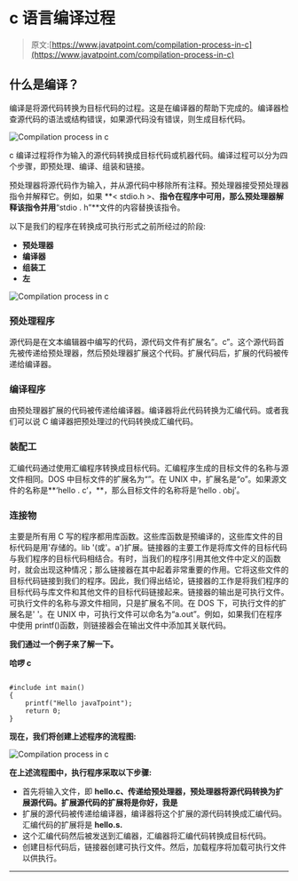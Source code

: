 # c 语言编译过程

> 原文:[https://www.javatpoint.com/compilation-process-in-c](https://www.javatpoint.com/compilation-process-in-c)

## 什么是编译？

编译是将源代码转换为目标代码的过程。这是在编译器的帮助下完成的。编译器检查源代码的语法或结构错误，如果源代码没有错误，则生成目标代码。

![Compilation process in c](../Images/d8862b20a4d7aab871b983e6d7bd36cc.png)

c 编译过程将作为输入的源代码转换成目标代码或机器代码。编译过程可以分为四个步骤，即预处理、编译、组装和链接。

预处理器将源代码作为输入，并从源代码中移除所有注释。预处理器接受预处理器指令并解释它。例如，如果 **< stdio.h >、**指令在程序中可用，那么预处理器解释该指令并用**“stdio . h”**文件的内容替换该指令。

以下是我们的程序在转换成可执行形式之前所经过的阶段:

*   **预处理器**
*   **编译器**
*   **组装工**
*   **左**

![Compilation process in c](../Images/07a5cf90aa891b71a057fa5987c3669c.png)

### 预处理程序

源代码是在文本编辑器中编写的代码，源代码文件有扩展名”。c”。这个源代码首先被传递给预处理器，然后预处理器扩展这个代码。扩展代码后，扩展的代码被传递给编译器。

### 编译程序

由预处理器扩展的代码被传递给编译器。编译器将此代码转换为汇编代码。或者我们可以说 C 编译器把预处理过的代码转换成汇编代码。

### 装配工

汇编代码通过使用汇编程序转换成目标代码。汇编程序生成的目标文件的名称与源文件相同。DOS 中目标文件的扩展名为“”。在 UNIX 中，扩展名是“o”。如果源文件的名称是**‘hello . c’，**，那么目标文件的名称将是‘hello . obj’。

### 连接物

主要是所有用 C 写的程序都用库函数。这些库函数是预编译的，这些库文件的目标代码是用'存储的。lib '(或'。a’)扩展。链接器的主要工作是将库文件的目标代码与我们程序的目标代码相结合。有时，当我们的程序引用其他文件中定义的函数时，就会出现这种情况；那么链接器在其中起着非常重要的作用。它将这些文件的目标代码链接到我们的程序。因此，我们得出结论，链接器的工作是将我们程序的目标代码与库文件和其他文件的目标代码链接起来。链接器的输出是可执行文件。可执行文件的名称与源文件相同，只是扩展名不同。在 DOS 下，可执行文件的扩展名是' '。在 UNIX 中，可执行文件可以命名为“a.out”。例如，如果我们在程序中使用 printf()函数，则链接器会在输出文件中添加其关联代码。

**我们通过一个例子来了解一下。**

**哈啰 c**

```

#include int main()
{
    printf("Hello javaTpoint");
    return 0;
} 
```

**现在，我们将创建上述程序的流程图:**

![Compilation process in c](../Images/f2e718ff65bafaad3544dbc35869fd72.png)

**在上述流程图中，执行程序采取以下步骤:**

*   首先将输入文件，即 **hello.c、**传递给预处理器，预处理器将源代码转换为扩展源代码。扩展源代码的扩展将是**你好，我是**
*   扩展的源代码被传递给编译器，编译器将这个扩展的源代码转换成汇编代码。汇编代码的扩展将是 **hello.s.**
*   这个汇编代码然后被发送到汇编器，汇编器将汇编代码转换成目标代码。
*   创建目标代码后，链接器创建可执行文件。然后，加载程序将加载可执行文件以供执行。

* * *